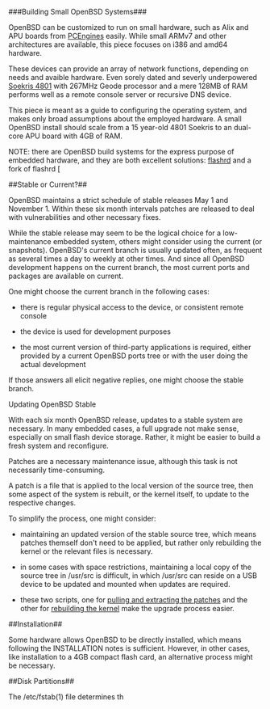 ###Building Small OpenBSD Systems###

OpenBSD can be customized to run on small hardware, such as Alix and APU boards from [PCEngines](https://www.pcengines.ch/) easily. While small ARMv7 and other architectures are available, this piece focuses on i386 and amd64 hardware.

These devices can provide an array of network functions, depending on needs and avaible hardware. Even sorely dated and severly underpowered [Soekris 4801](https://www.soekris.com/) with 267MHz Geode processor and a mere 128MB of RAM performs well as a remote console server or recursive DNS device.

This piece is meant as a guide to configuring the operating system, and makes only broad assumptions about the employed hardware. A small OpenBSD install should scale from a 15 year-old 4801 Soekris to an dual-core APU board with 4GB of RAM.

NOTE: there are OpenBSD build systems for the express purpose of embedded hardware, and they are both excellent solutions: [flashrd](https://www.nmedia.net/flashrd/) and a fork of flashrd [

##Stable or Current?##

OpenBSD maintains a strict schedule of stable releases May 1 and November 1. Within these six month intervals patches are released to deal with vulnerabilities and other necessary fixes.

While the stable release may seem to be the logical choice for a low-maintenance embedded system, others might consider using the current (or snapshots). OpenBSD's current branch is usually updated often, as frequent as several times a day to weekly at other times. And since all OpenBSD development happens on the current branch, the most current ports and packages are available on current.

One might choose the current branch in the following cases:

* there is regular physical access to the device, or consistent remote console

* the device is used for development purposes

* the most current version of third-party applications is required, either provided by a current OpenBSD ports tree or with the user doing the actual development

If those answers all elicit negative replies, one might choose the stable branch.

Updating OpenBSD Stable

With each six month OpenBSD release, updates to a stable system are necessary. In many embedded cases, a full upgrade not make sense, especially on small flash device storage. Rather, it might be easier to build a fresh system and reconfigure.

Patches are a necessary maintenance issue, although this task is not necessarily time-consuming.

A patch is a file that is applied to the local version of the source tree, then some aspect of the system is rebuilt, or the kernel itself, to update to the respective changes.

To simplify the process, one might consider:

* maintaining an updated version of the stable source tree, which means patches themself don't need to be applied, but rather only rebuilding the kernel or the relevant files is necessary.

* in some cases with space restrictions, maintaining a local copy of the source tree in /usr/src is difficult, in which /usr/src can reside on a USB device to be updated and mounted when updates are required.

* these two scripts, one for [pulling and extracting the patches](get_patch.sh) and the other for [rebuilding the kernel](kern.sh) make the upgrade process easier.

##Installation##

Some hardware allows OpenBSD to be directly installed, which means following the INSTALLATION notes is sufficient. However, in other cases, like installation to a 4GB compact flash card, an alternative process might be necessary.

##Disk Partitions##

The /etc/fstab(1) file determines th
